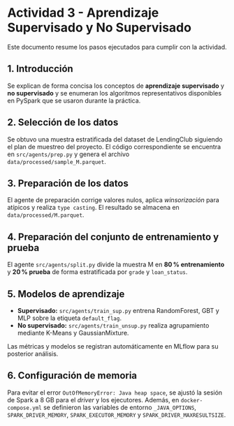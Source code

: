 # Actividad 3 - Aprendizaje Supervisado y No Supervisado

Este documento resume los pasos ejecutados para cumplir con la actividad.

## 1. Introducción
Se explican de forma concisa los conceptos de **aprendizaje supervisado** y **no supervisado** y se enumeran los algoritmos representativos disponibles en PySpark que se usaron durante la práctica.

## 2. Selección de los datos
Se obtuvo una muestra estratificada del dataset de LendingClub siguiendo el plan de muestreo del proyecto. El código correspondiente se encuentra en `src/agents/prep.py` y genera el archivo `data/processed/sample_M.parquet`.

## 3. Preparación de los datos
El agente de preparación corrige valores nulos, aplica *winsorización* para atípicos y realiza `type casting`. El resultado se almacena en `data/processed/M.parquet`.

## 4. Preparación del conjunto de entrenamiento y prueba
El agente `src/agents/split.py` divide la muestra M en **80 % entrenamiento** y **20 % prueba** de forma estratificada por `grade` y `loan_status`.

## 5. Modelos de aprendizaje
- **Supervisado:** `src/agents/train_sup.py` entrena RandomForest, GBT y MLP sobre la etiqueta `default_flag`.
- **No supervisado:** `src/agents/train_unsup.py` realiza agrupamiento mediante K-Means y GaussianMixture.

Las métricas y modelos se registran automáticamente en MLflow para su posterior análisis.

## 6. Configuración de memoria
Para evitar el error `OutOfMemoryError: Java heap space`, se ajustó la sesión de Spark a 8 GB para el *driver* y los ejecutores. Además, en `docker-compose.yml` se definieron las variables de entorno `_JAVA_OPTIONS`, `SPARK_DRIVER_MEMORY`, `SPARK_EXECUTOR_MEMORY` y `SPARK_DRIVER_MAXRESULTSIZE`.

